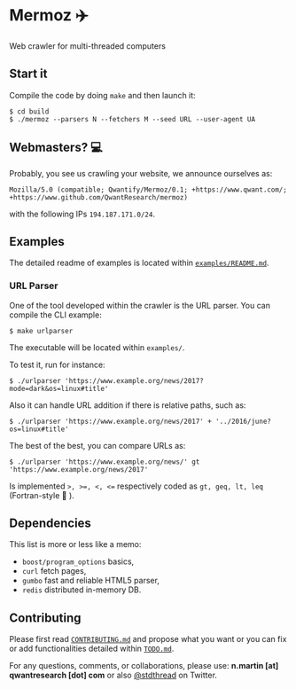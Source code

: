# Mermoz :airplane:
Web crawler for multi-threaded computers

## Start it
Compile the code by doing `make` and then launch it:
```
$ cd build
$ ./mermoz --parsers N --fetchers M --seed URL --user-agent UA
```

## Webmasters? :computer: 
Probably, you see us crawling your website, we announce ourselves as:
```
Mozilla/5.0 (compatible; Qwantify/Mermoz/0.1; +https://www.qwant.com/;
+https://www.github.com/QwantResearch/mermoz)
```
with the following IPs `194.187.171.0/24`.

## Examples

The detailed readme of examples is located within [`examples/README.md`](examples/README.md).

### URL Parser

One of the tool developed within the crawler is the URL parser.
You can compile the CLI example:
```
$ make urlparser
```
The executable will be located within `examples/`.

To test it, run for instance:
```
$ ./urlparser 'https://www.example.org/news/2017?mode=dark&os=linux#title'
```

Also it can handle URL addition if there is relative paths, such as:
```
$ ./urlparser 'https://www.example.org/news/2017' + '../2016/june?os=linux#title'
```

The best of the best, you can compare URLs as:
```
$ ./urlparser 'https://www.example.org/news/' gt 'https://www.example.org/news/2017'
```
Is implemented `>, >=, <, <=` respectively coded as `gt, geq, lt, leq` (Fortran-style :floppy_disk: ).

## Dependencies
This list is more or less like a memo:
- `boost/program_options` basics,
- `curl` fetch pages,
- `gumbo` fast and reliable HTML5 parser,
- `redis` distributed in-memory DB.

## Contributing
Please first read [`CONTRIBUTING.md`](CONTRIBUTING.md) and propose what you want or you can fix or add functionalities detailed
within [`TODO.md`](TODO.md).

For any questions, comments, or collaborations, please use: **n.martin [at] qwantresearch [dot] com** or also [@stdthread](https://www.twitter.com/stdthread) on Twitter.
